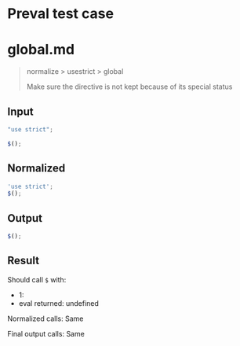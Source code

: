 # Preval test case

# global.md

> normalize > usestrict > global
>
> Make sure the directive is not kept because of its special status

## Input

`````js filename=intro
"use strict";

$();
`````

## Normalized

`````js filename=intro
'use strict';
$();
`````

## Output

`````js filename=intro
$();
`````

## Result

Should call `$` with:
 - 1: 
 - eval returned: undefined

Normalized calls: Same

Final output calls: Same
